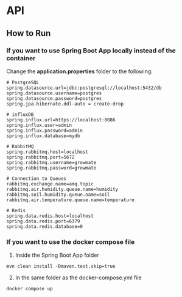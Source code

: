 # API

## How to Run
### If you want to use Spring Boot App locally instead of the container
Change the **application.properties** folder to the following:
```
# PostgreSQL
spring.datasource.url=jdbc:postgresql://localhost:5432/db
spring.datasource.username=postgres
spring.datasource.password=postgres
spring.jpa.hibernate.ddl-auto = create-drop

# influxDB
spring.influx.url=https://localhost:8086
spring.influx.user=admin
spring.influx.password=admin
spring.influx.database=mydb

# RabbitMQ
spring.rabbitmq.host=localhost
spring.rabbitmq.port=5672
spring.rabbitmq.username=growmate
spring.rabbitmq.password=growmate

# Connection to Queues
rabbitmq.exchange.name=amq.topic
rabbitmq.air.humidity.queue.name=humidity
rabbitmq.soil.humidity.queue.name=soil
rabbitmq.air.temperature.queue.name=temperature

# Redis
spring.data.redis.host=localhost
spring.data.redis.port=6379
spring.data.redis.database=0
```

### If you want to use the docker compose file


1. Inside the Spring Boot App folder
 ```
mvn clean install -Dmaven.test.skip=true
 ```

2. In the same folder as the docker-compose.yml file
```
docker compose up
```
